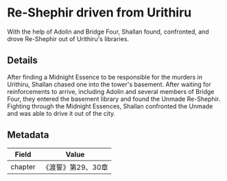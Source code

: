 # Re-Shephir driven from Urithiru
With the help of Adolin and Bridge Four, Shallan found, confronted, and drove Re-Shephir out of Urithiru's libraries.

## Details
After finding a Midnight Essence to be responsible for the murders in Urithiru, Shallan chased one into the tower's basement. After waiting for reinforcements to arrive, including Adolin and several members of Bridge Four, they entered the basement library and found the Unmade Re-Shephir. Fighting through the Midnight Essences, Shallan confronted the Unmade and was able to drive it out of the city.

## Metadata
| Field | Value |
| ----- | ----- |
| chapter | 《渡誓》第29、30章 |
